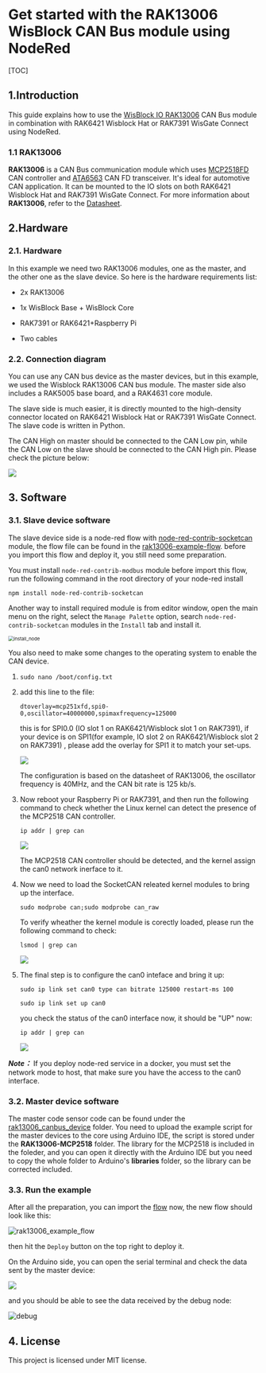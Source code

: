 # Get started with the RAK13006 WisBlock CAN Bus module using NodeRed

[TOC]

## 1.Introduction

This guide explains how to use the [WisBlock IO RAK13006](https://docs.rakwireless.com/Product-Categories/WisBlock/RAK13006/Overview/) CAN Bus module in combination with RAK6421 Wisblock Hat or RAK7391 WisGate Connect using NodeRed. 

### 1.1 RAK13006

**RAK13006** is a CAN Bus communication module which uses [MCP2518FD](https://www.microchip.com/en-us/product/MCP2518FD) CAN controller and [ATA6563](https://www.microchip.com/en-us/product/ata6563) CAN FD transceiver. It's ideal for automotive CAN application. It can be mounted to the IO slots on both RAK6421 Wisblock Hat and RAK7391 WisGate Connect. For more information about **RAK13006**, refer to the [Datasheet](https://docs.rakwireless.com/Product-Categories/WisBlock/RAK13006/Datasheet/).

## 2.Hardware

### 2.1. Hardware

In this example we need two RAK13006 modules, one as the master, and the other one as the slave device. So here is the hardware requirements list:

- 2x RAK13006

- 1x WisBlock Base + WisBlock Core

- RAK7391 or RAK6421+Raspberry Pi

- Two cables

### 2.2. Connection diagram

You can use any CAN bus device as the master devices, but in this example, we used the Wisblock RAK13006 CAN bus module. The master side also includes a RAK5005 base board, and a RAK4631 core module.

The slave side is much easier, it is directly mounted to the high-density connector located on RAK6421 Wisblock Hat or RAK7391 WisGate Connect. The slave code is written in Python. 

The CAN High on master should be connected to the CAN Low pin, while the CAN Low on the slave should be connected to the CAN High pin. Please check the picture below:

![](assets/connection_diagram.jpg)

## 3. Software

### 3.1. Slave device software

The slave device side is a node-red flow with [node-red-contrib-socketcan](https://flows.nodered.org/node/node-red-contrib-socketcan) module,  the flow file can be found in the [rak13006-example-flow](rak13006-example-flow.json).  before you import this flow and deploy it, you still need some preparation.

You must install `node-red-contrib-modbus` module before import this flow, run the following command in the root directory of your node-red install

```
npm install node-red-contrib-socketcan
```

Another way to install required module is from editor window, open the main menu on the right, select  the `Manage Palette` option,  search `node-red-contrib-socketcan` modules in the `Install` tab and install it.

<img src="assets/install_node.png" alt="install_node" style="zoom:67%;" />

You also need to make some changes to the operating system to enable the CAN device.

1. `sudo nano /boot/config.txt`

2. add this line to the file:
   
   `dtoverlay=mcp251xfd,spi0-0,oscillator=40000000,spimaxfrequency=125000`
   
   this is for SPI0.0 (IO slot 1 on RAK6421/Wisblock slot 1 on RAK7391), if your device is on SPI1(for example, IO slot 2 on RAK6421/Wisblock slot 2 on RAK7391) , please add the overlay for SPI1 it to match your set-ups.
   
   ![](assets/overlay.png)
   
   The configuration is based on the datasheet of RAK13006, the oscillator frequency is 40MHz, and the CAN bit rate is 125 kb/s.

3. Now reboot your Raspberry Pi or RAK7391, and then run the following command to check whether the Linux kernel can detect the presence of the MCP2518 CAN controller.
   
   `ip addr | grep can`
   
   ![](assets/can_down.png)
   
   The MCP2518 CAN controller should be detected, and the kernel assign the can0 network inerface to it. 

4. Now we need to load the SocketCAN releated kernel modules to bring up the interface.
   
   `sudo modprobe can;sudo modprobe can_raw`
   
   To verify wheather the kernel module is corectly loaded, please run the following command to check:
   
   `lsmod | grep can`
   
   ![](assets/load_modules.png)

5. The final step is to configure the can0 inteface and bring it up:
   
   `sudo ip link set can0 type can bitrate 125000 restart-ms 100`
   
   `sudo ip link set up can0`
   
   you check the status of the can0 interface now, it should be "UP" now:
   
   `ip addr | grep can`
   
   ![](assets/can_up.png)



***Note：*** If you deploy node-red service in a docker, you must set the network mode to host, that make sure you have the access to the can0 interface.

### 3.2. Master device software

The master code sensor code can be found under the [rak13006_canbus_device](rak13006_canbus_device/13006_canbus_device.ino) folder. You need to upload the example script for the master devices to the core using Arduino IDE, the script is stored under the **RAK13006-MCP2518** folder. The library for the MCP2518 is included in the foleder, and you can open it directly with the Arduino IDE but you need to copy the whole folder to Arduino's **libraries** folder, so the library can be corrected included.

### 3.3. Run the example

After all the preparation, you can import the [flow](rak13006-example-flow.json) now, the new flow should look like this:

![rak13006_example_flow](assets/rak13006_example_flow.png)

then hit the `Deploy` button on the top right to deploy it.

On the Arduino side, you can open the serial terminal and check the data sent by the master device:

![](assets/CAN_master.png)

and you should be able to see the data received by the debug node:

![debug](assets/debug.png)



## 4. License

This project is licensed under MIT license.

